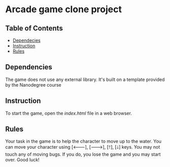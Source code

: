# Arcade game clone project

## Table of Contents

* [Dependecies](#Dependecies)
* [Instruction](#Instruction)
* [Rules](#Rules)

## Dependencies

The game does not use any external library. It's built on a template provided by the Nanodegree course

## Instruction

To start the game, open the _index.html_ file in a web browser.

## Rules

Your task in the game is to help the character to move up to the water. You can move your character using 
[🡐], [🡒], [🡑], [🡓] keys. You may not touch any of moving bugs. If you do, you lose the game and you may start over.
Good luck!